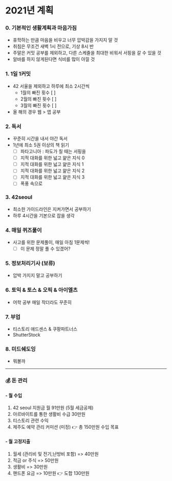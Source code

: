 # 2021년 계획

### 0. 기본적인 생활계획과 마음가짐
 - 휴학하는 만큼 마음을 비우고 너무 압박감을 가지지 말 것
 - 취침은 무조건 새벽 1시 전으로, 기상 8시 반
 - 주말은 커밋 공부를 제외하고, 다른 스케줄을 최대한 비워서 서핑을 갈 수 있을 것
 - 알바를 하지 않게된다면 식비를 많이 아낄 것

### 1. 1일 1커밋
 - 42 서울을 제외하고 하루에 최소 2시간씩
 	- 1월의 빠진 횟수 [ ]
	- 2월의 빠진 횟수 [ ]
	- 3월의 빠진 횟수 [ ]
 - 올 해의 경우 웹 > 앱 공부

### 2. 독서
 - 꾸준히 시간을 내서 야간 독서
 - 1년에 최소 5권 이상의 책 읽기
 	- [ ] 파타고니아 : 파도가 칠 때는 서핑을
	- [ ] 지적 대화를 위한 넓고 얉은 지식 0
	- [ ] 지적 대화를 위한 넓고 얉은 지식 1
	- [ ] 지적 대화를 위한 넓고 얉은 지식 2
	- [ ] 지적 대화를 위한 넓고 얉은 지식 3
	- [ ] 폭풍 속으로

### 3. 42seoul
 - 최소한 가이드라인은 지켜가면서 공부하기
 - 하루 4시간을 기본으로 잡을 생각

### 4. 매일 퀴즈풀이
 - 사고를 위한 문제풀이, 매일 아침 1문제씩!
   - [ ] 이 문제 정말 풀 수 있겠어?

### 5. 정보처리기사 (보류)
 - 압박 가지지 말고 공부하기

### 6. 토익 & 토스 & 오픽 & 아이엘츠
 - 어학 공부 매일 작더라도 꾸준히

### 7. 부업
 - 티스토리 애드센스 & 쿠팡파트너스
 - ShutterStock

### 8. 미드쉐도잉
 - 뭐볼까
___
### 💰 돈 관리
#### - 월 수입
1. 42 seoul 지원금 월 91만원 (5월 세금공제)
2. 아르바이트를 통한 생활비 수급 30만원
3. 티스토리 관련 수익
4. 제주도 예약 관리 커미션 (미정)
👉 총 150만원 수입 목표

#### - 월 고정지출
1. 월세 (관리비 및 전기,난방비 포함) => 40만원
2. 적금 or 주식 => 50만원
3. 생활비 => 30만원
4. 핸드폰 요금 => 10만원
👉 도합 130만원